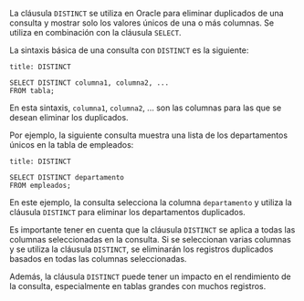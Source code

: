 La cláusula `DISTINCT` se utiliza en Oracle para eliminar duplicados de una consulta y mostrar solo los valores únicos de una o más columnas. Se utiliza en combinación con la cláusula `SELECT`.

La sintaxis básica de una consulta con `DISTINCT` es la siguiente:

```ad-important
title: DISTINCT
```
```
SELECT DISTINCT columna1, columna2, ...
FROM tabla;
```

En esta sintaxis, `columna1`, `columna2`, ... son las columnas para las que se desean eliminar los duplicados.

Por ejemplo, la siguiente consulta muestra una lista de los departamentos únicos en la tabla de empleados:

```ad-example
title: DISTINCT
```
```
SELECT DISTINCT departamento
FROM empleados;
```

En este ejemplo, la consulta selecciona la columna `departamento` y utiliza la cláusula `DISTINCT` para eliminar los departamentos duplicados.

Es importante tener en cuenta que la cláusula `DISTINCT` se aplica a todas las columnas seleccionadas en la consulta. Si se seleccionan varias columnas y se utiliza la cláusula `DISTINCT`, se eliminarán los registros duplicados basados en todas las columnas seleccionadas.

Además, la cláusula `DISTINCT` puede tener un impacto en el rendimiento de la consulta, especialmente en tablas grandes con muchos registros.